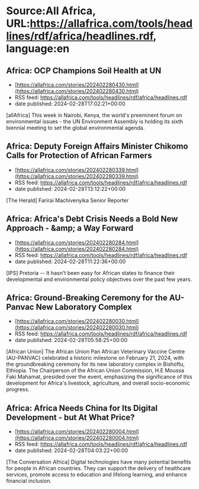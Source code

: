 # Source:All Africa, URL:https://allafrica.com/tools/headlines/rdf/africa/headlines.rdf, language:en

## Africa: OCP Champions Soil Health at  UN
 - [https://allafrica.com/stories/202402280430.html](https://allafrica.com/stories/202402280430.html)
 - RSS feed: https://allafrica.com/tools/headlines/rdf/africa/headlines.rdf
 - date published: 2024-02-28T17:02:21+00:00

[allAfrica] This week in Nairobi, Kenya, the world's preeminent forum on environmental issues - the UN Environment Assembly is holding its sixth biennial meeting to set the global environmental agenda.

## Africa: Deputy Foreign Affairs Minister Chikomo Calls for Protection of African Farmers
 - [https://allafrica.com/stories/202402280339.html](https://allafrica.com/stories/202402280339.html)
 - RSS feed: https://allafrica.com/tools/headlines/rdf/africa/headlines.rdf
 - date published: 2024-02-28T13:12:22+00:00

[The Herald] Farirai Machivenyika Senior Reporter

## Africa: Africa's Debt Crisis Needs a Bold New Approach - &#x26;amp; a Way Forward
 - [https://allafrica.com/stories/202402280284.html](https://allafrica.com/stories/202402280284.html)
 - RSS feed: https://allafrica.com/tools/headlines/rdf/africa/headlines.rdf
 - date published: 2024-02-28T11:22:36+00:00

[IPS] Pretoria -- It hasn't been easy for African states to finance their developmental and environmental policy objectives over the past few years.

## Africa: Ground-Breaking Ceremony for the AU-Panvac New Laboratory Complex
 - [https://allafrica.com/stories/202402280030.html](https://allafrica.com/stories/202402280030.html)
 - RSS feed: https://allafrica.com/tools/headlines/rdf/africa/headlines.rdf
 - date published: 2024-02-28T05:58:25+00:00

[African Union] The African Union Pan African Veterinary Vaccine Centre (AU-PANVAC) celebrated a historic milestone on February 21, 2024, with the groundbreaking ceremony for its new laboratory complex in Bishoftu, Ethiopia. The Chairperson of the African Union Commission, H.E Moussa Faki Mahamat, presided over the event, emphasizing the significance of this development for Africa's livestock, agriculture, and overall socio-economic progress.

## Africa: Africa Needs China for Its Digital Development - but At What Price?
 - [https://allafrica.com/stories/202402280004.html](https://allafrica.com/stories/202402280004.html)
 - RSS feed: https://allafrica.com/tools/headlines/rdf/africa/headlines.rdf
 - date published: 2024-02-28T04:03:22+00:00

[The Conversation Africa] Digital technologies have many potential benefits for people in African countries. They can support the delivery of healthcare services, promote access to education and lifelong learning, and enhance financial inclusion.

